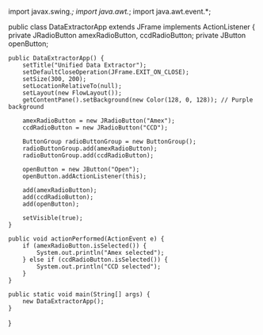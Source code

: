 import javax.swing.*;
import java.awt.*;
import java.awt.event.*;

public class DataExtractorApp extends JFrame implements ActionListener {
    private JRadioButton amexRadioButton, ccdRadioButton;
    private JButton openButton;

    public DataExtractorApp() {
        setTitle("Unified Data Extractor");
        setDefaultCloseOperation(JFrame.EXIT_ON_CLOSE);
        setSize(300, 200);
        setLocationRelativeTo(null);
        setLayout(new FlowLayout());
        getContentPane().setBackground(new Color(128, 0, 128)); // Purple background

        amexRadioButton = new JRadioButton("Amex");
        ccdRadioButton = new JRadioButton("CCD");

        ButtonGroup radioButtonGroup = new ButtonGroup();
        radioButtonGroup.add(amexRadioButton);
        radioButtonGroup.add(ccdRadioButton);

        openButton = new JButton("Open");
        openButton.addActionListener(this);

        add(amexRadioButton);
        add(ccdRadioButton);
        add(openButton);

        setVisible(true);
    }

    public void actionPerformed(ActionEvent e) {
        if (amexRadioButton.isSelected()) {
            System.out.println("Amex selected");
        } else if (ccdRadioButton.isSelected()) {
            System.out.println("CCD selected");
        }
    }

    public static void main(String[] args) {
        new DataExtractorApp();
    }
}
